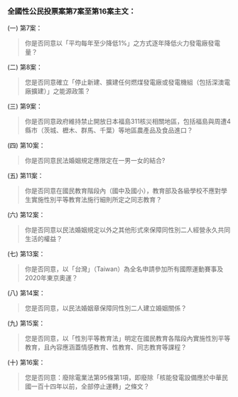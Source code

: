 ### 全國性公民投票案第7案至第16案主文：
(一) 第7案：
> 你是否同意以「平均每年至少降低1%」之方式逐年降低火力發電廠發電量？

(二) 第8案：
> 您是否同意確立「停止新建、擴建任何燃煤發電廠或發電機組（包括深澳電廠擴建）」之能源政策？

(三) 第9案：
> 你是否同意政府維持禁止開放日本福島311核災相關地區，包括福島與周遭4縣市（茨城、櫪木、群馬、千葉）等地區農產品及食品進口？

(四) 第10案：
> 你是否同意民法婚姻規定應限定在一男一女的結合?

(五) 第11案：
> 你是否同意在國民教育階段內（國中及國小），教育部及各級學校不應對學生實施性別平等教育法施行細則所定之同志教育？

(六) 第12案：
> 你是否同意以民法婚姻規定以外之其他形式來保障同性別二人經營永久共同生活的權益？

(七) 第13案：
> 你是否同意，以「台灣」（Taiwan）為全名申請參加所有國際運動賽事及2020年東京奧運？

(八) 第14案：
> 您是否同意，以民法婚姻章保障同性別二人建立婚姻關係？

(九) 第15案：
> 您是否同意，以「性別平等教育法」明定在國民教育各階段內實施性別平等教育，且內容應涵蓋情感教育、性教育、同志教育等課程？

(十) 第16案：
> 您是否同意：廢除電業法第95條第1項，即廢除「核能發電設備應於中華民國一百十四年以前，全部停止運轉」之條文？
